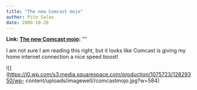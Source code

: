 ```yaml
---
title: "The new Comcast mojo"
author: Pito Salas
date: 2008-10-28
---
```


**Link: [The new Comcast mojo](None):** ""



I am  not sure I am reading this right, but it looks like Comcast is giving my
home internet connection a nice speed boost!

![](https://i0.wp.com/s3.media.squarespace.com/production/1075723/12829350/wp-
content/uploads/imagewell//comcastmojo.jpg?w=584)


